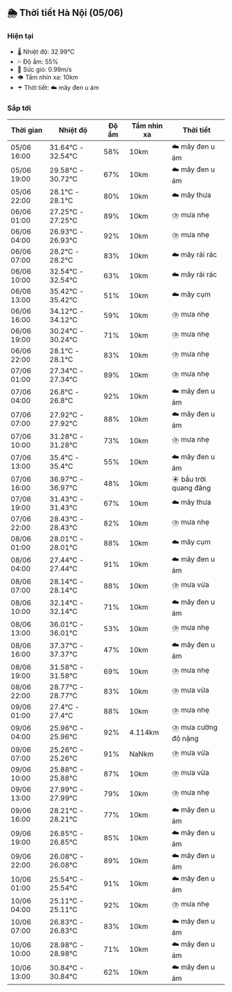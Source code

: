 ## 🌦️ Thời tiết Hà Nội (05/06)

### Hiện tại

- 🌡️ Nhiệt độ: 32.99℃
- 💦 Độ ẩm: 55%
- 💨 Sức gió: 0.99m/s
- 👁️ Tầm nhìn xa: 10km
- ☂️ Thời tiết: ☁️ mây đen u ám

### Sắp tới

| Thời gian | Nhiệt độ | Độ ẩm | Tầm nhìn xa | Thời tiết |
| --- | --- | --- | --- | --- |
| 05/06 16:00 | 31.64℃ - 32.54℃ | 58% | 10km | ☁️ mây đen u ám |
| 05/06 19:00 | 29.58℃ - 30.72℃ | 67% | 10km | ☁️ mây đen u ám |
| 05/06 22:00 | 28.1℃ - 28.1℃ | 80% | 10km | ☁️ mây thưa |
| 06/06 01:00 | 27.25℃ - 27.25℃ | 89% | 10km | ⛈️ mưa nhẹ |
| 06/06 04:00 | 26.93℃ - 26.93℃ | 92% | 10km | ⛈️ mưa nhẹ |
| 06/06 07:00 | 28.2℃ - 28.2℃ | 83% | 10km | ☁️ mây rải rác |
| 06/06 10:00 | 32.54℃ - 32.54℃ | 63% | 10km | ☁️ mây rải rác |
| 06/06 13:00 | 35.42℃ - 35.42℃ | 51% | 10km | ☁️ mây cụm |
| 06/06 16:00 | 34.12℃ - 34.12℃ | 59% | 10km | ⛈️ mưa nhẹ |
| 06/06 19:00 | 30.24℃ - 30.24℃ | 71% | 10km | ⛈️ mưa nhẹ |
| 06/06 22:00 | 28.1℃ - 28.1℃ | 83% | 10km | ⛈️ mưa nhẹ |
| 07/06 01:00 | 27.34℃ - 27.34℃ | 89% | 10km | ⛈️ mưa nhẹ |
| 07/06 04:00 | 26.8℃ - 26.8℃ | 92% | 10km | ☁️ mây đen u ám |
| 07/06 07:00 | 27.92℃ - 27.92℃ | 88% | 10km | ☁️ mây đen u ám |
| 07/06 10:00 | 31.28℃ - 31.28℃ | 73% | 10km | ⛈️ mưa nhẹ |
| 07/06 13:00 | 35.4℃ - 35.4℃ | 55% | 10km | ☁️ mây đen u ám |
| 07/06 16:00 | 36.97℃ - 36.97℃ | 48% | 10km | ☀️ bầu trời quang đãng |
| 07/06 19:00 | 31.43℃ - 31.43℃ | 67% | 10km | ☁️ mây thưa |
| 07/06 22:00 | 28.43℃ - 28.43℃ | 82% | 10km | ⛈️ mưa nhẹ |
| 08/06 01:00 | 28.01℃ - 28.01℃ | 88% | 10km | ☁️ mây cụm |
| 08/06 04:00 | 27.44℃ - 27.44℃ | 91% | 10km | ☁️ mây đen u ám |
| 08/06 07:00 | 28.14℃ - 28.14℃ | 88% | 10km | ⛈️ mưa vừa |
| 08/06 10:00 | 32.14℃ - 32.14℃ | 71% | 10km | ☁️ mây đen u ám |
| 08/06 13:00 | 36.01℃ - 36.01℃ | 53% | 10km | ⛈️ mưa nhẹ |
| 08/06 16:00 | 37.37℃ - 37.37℃ | 47% | 10km | ☁️ mây đen u ám |
| 08/06 19:00 | 31.58℃ - 31.58℃ | 69% | 10km | ⛈️ mưa nhẹ |
| 08/06 22:00 | 28.77℃ - 28.77℃ | 83% | 10km | ⛈️ mưa vừa |
| 09/06 01:00 | 27.4℃ - 27.4℃ | 88% | 10km | ⛈️ mưa nhẹ |
| 09/06 04:00 | 25.96℃ - 25.96℃ | 92% | 4.114km | ⛈️ mưa cường độ nặng |
| 09/06 07:00 | 25.26℃ - 25.26℃ | 91% | NaNkm | ⛈️ mưa vừa |
| 09/06 10:00 | 25.88℃ - 25.88℃ | 87% | 10km | ⛈️ mưa vừa |
| 09/06 13:00 | 27.99℃ - 27.99℃ | 79% | 10km | ⛈️ mưa nhẹ |
| 09/06 16:00 | 28.21℃ - 28.21℃ | 77% | 10km | ☁️ mây đen u ám |
| 09/06 19:00 | 26.85℃ - 26.85℃ | 85% | 10km | ☁️ mây đen u ám |
| 09/06 22:00 | 26.08℃ - 26.08℃ | 89% | 10km | ☁️ mây đen u ám |
| 10/06 01:00 | 25.54℃ - 25.54℃ | 91% | 10km | ☁️ mây đen u ám |
| 10/06 04:00 | 25.11℃ - 25.11℃ | 92% | 10km | ⛈️ mưa nhẹ |
| 10/06 07:00 | 26.83℃ - 26.83℃ | 83% | 10km | ☁️ mây đen u ám |
| 10/06 10:00 | 28.98℃ - 28.98℃ | 71% | 10km | ☁️ mây đen u ám |
| 10/06 13:00 | 30.84℃ - 30.84℃ | 62% | 10km | ☁️ mây đen u ám |
